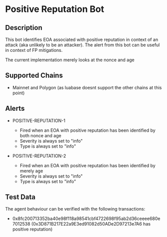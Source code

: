 # Positive Reputation Bot

## Description

This bot identifies EOA associated with positive reputation in context of an attack (aka unlikely to be an attacker). The alert from this bot can be useful in context of FP mitigations.

The current implementation merely looks at the nonce and age

## Supported Chains

- Mainnet and Polygon (as luabase doesnt support the other chains at this point)

## Alerts

- POSITIVE-REPUTATION-1
  - Fired when an EOA with positive reputation has been identified by both nonce and age
  - Severity is always set to "info"
  - Type is always set to "info"

- POSITIVE-REPUTATION-2
  - Fired when an EOA with positive reputation has been identified by merely age
  - Severity is always set to "info"
  - Type is always set to "info"

## Test Data

The agent behaviour can be verified with the following transactions:

- 0x8fc200713352ba40e98f118a98541cbf4722698f95ab2d36ceeee680e7012538 (0x3D871B217E22a9E3ed91082d50ADe2D97213e7A6 has positive reputation)
